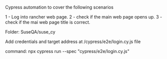 Cypress automation to cover the following scenarios

1 - Log into rancher web page. 
2 - check if the main web page opens up. 
3 - check if the mai web page title is correct.

Folder: SuseQA/suse_cy

Add credentials and target address at /cypress/e2e/login.cy.js file

command: npx cypress run --spec "cypress/e2e/login.cy.js"
